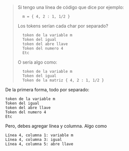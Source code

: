 >   Si tengo una línea de código que dice por ejemplo:
>
>       m = { 4, 2 : 1, 1/2 }
>
>   Los tokens serían cada char por separado?
>
>       token de la variable m
>       Token del igual
>       token del abre llave
>       Token del numero 4
>       Etc
>
>   O sería algo como:
>
>       token de la variable m
>       Token del igual
>       Token de la matriz { 4, 2 : 1, 1/2 }

De la primera forma, todo por separado:

    token de la variable m
    Token del igual
    token del abre llave
    Token del numero 4
    Etc

Pero, debes agregar línea y columna.  Algo como

    Línea 4, columna 1: variable m
    Línea 4, columna 3: igual
    Línea 4, columna 5: abre llave
